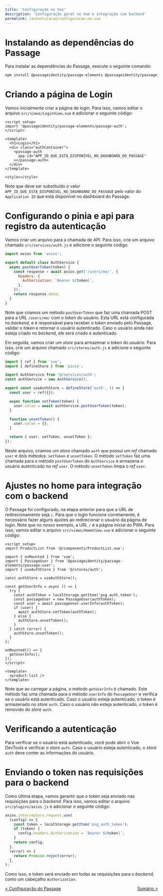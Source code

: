 ```yaml
---
title: 'Configuração no Vue'
description: 'Configuração geral no Vue e integração com backend'
permalink: /autenticacao/configuracao-no-vue
---
```


# Instalando as dependências do Passage

Para instalar as dependências do Passage, execute o seguinte comando:

```bash
npm install @passageidentity/passage-elements @passageidentity/passage-auth
```

# Criando a página de Login

Vamos inicialmente criar a página de login. Para isso, vamos editar o arquivo `src/views/LoginView.vue` e adicionar o seguinte código:

```vue
<script setup>
import '@passageidentity/passage-elements/passage-auth';
</script>

<template>
  <h1>Login</h1>
  <div class="authContainer">
    <passage-auth
      app-id="APP_ID_QUE_ESTÁ_DISPONÍVEL_NO_DASHBOARD_DO_PASSAGE"
    ></passage-auth>
  </div>
</template>

<style></style>
```

Note que deve ser substituído o valor `APP_ID_QUE_ESTÁ_DISPONÍVEL_NO_DASHBOARD_DO_PASSAGE` pelo valor do `Application ID` que está disponível no dashboard do Passage.

# Configurando o pinia e api para registro da autenticação

Vamos criar um arquivo para a chamada de API. Para isso, crie um arquivo chamado `src/services/auth.js` e adicione o seguinte código:

```javascript
import axios from 'axios';

export default class AuthService {
  async postUserToken(token) {
    const response = await axios.get('/users/me/', {
      headers: {
        Authorization: `Bearer ${token}`,
      },
    });
    return response.data;
  }
}
```

Note que criamos um método `postUserToken` que faz uma chamada POST para a URL `/users/me/` com o _token_ do usuário. Esta URL está configurada no _backend_, e é responsável para receber o _token_ enviado pelo Passage, validar o _token_ e retornar o usuário autenticado. Caso o usuário ainda não esteja criado no _backend_, ele será criado e autenticado.

Em seguida, vamos criar um _store_ para armazenar o _token_ do usuário. Para isso, crie um arquivo chamado `src/stores/auth.js` e adicione o seguinte código:

```javascript
import { ref } from 'vue';
import { defineStore } from 'pinia';

import AuthService from '@/services/auth';
const authService = new AuthService();

export const useAuthStore = defineStore('auth', () => {
  const user = ref({});

  async function setToken(token) {
    user.value = await authService.postUserToken(token);
  }

  function unsetToken() {
    user.value = {};
  }

  return { user, setToken, unsetToken };
});
```

Neste arquivo, criamos um _store_ chamado `auth` que possui um _ref_ chamado `user` e dois métodos: `setToken` e `unsetToken`. O método `setToken` faz uma chamada para o método `postUserToken` do `AuthService` e armazena o usuário autenticado no _ref_ `user`. O método `unsetToken` limpa o _ref_ `user`.

# Ajustes no home para integração com o backend

O Passage foi configurado, na etapa anterior para que a URL de redirecionamento seja `/`. Para que o login funcione corretamente, é necessário fazer alguns ajustes ao redirecionar o usuário da página de login. Note que no nosso exemplo, a URL `/` é a página inicial do PWA. Para isso, vamos editar o arquivo `src/views/HomeView.vue` e adicionar o seguinte código:

```vue
<script setup>
import ProductList from '@/components/ProductList.vue';

import { onMounted } from 'vue';
import { PassageUser } from '@passageidentity/passage-elements/passage-user';
import { useAuthStore } from '@/stores/auth';

const authStore = useAuthStore();

const getUserInfo = async () => {
  try {
    const authToken = localStorage.getItem('psg_auth_token');
    const passageUser = new PassageUser(authToken);
    const user = await passageUser.userInfo(authToken);
    if (user) {
      await authStore.setToken(authToken);
    } else {
      authStore.unsetToken();
    }
  } catch (error) {
    authStore.unsetToken();
  }
};

onMounted(() => {
  getUserInfo();
});
</script>

<template>
  <product-list />
</template>
```

Note que ao carregar a página, o método `getUserInfo` é chamado. Este método faz uma chamada para o método `userInfo` do `PassageUser` e verifica se o usuário está autenticado. Caso o usuário esteja autenticado, o token é armazenado no _store_ `auth`. Caso o usuário não esteja autenticado, o token é removido do _store_ `auth`.

# Verificando a autenticação

Para verificar se o usuário está autenticado, você pode abrir o Vue DevTools e verificar o _store_ `auth`. Caso o usuário esteja autenticado, o _store_ `auth` deve conter as informações do usuário.

# Enviando o token nas requisições para o backend

Como última etapa, vamos garantir que o token seja enviado nas requisições para o _backend_. Para isso, vamos editar o arquivo `src/plugins/axios.js` e adicionar o seguinte código:

```javascript
axios.interceptors.request.use(
  (config) => {
    const token = localStorage.getItem('psg_auth_token');
    if (token) {
      config.headers.Authorization = `Bearer ${token}`;
    }
    return config;
  },
  (error) => {
    return Promise.reject(error);
  },
);
```

Como isso, o token será enviado em todas as requisições para o _backend_, como um cabeçalho `Authorization`.

<span style="display: flex; justify-content: space-between;"><span>[&lt; Configuração do Passage](configuracao-passage.html 'Voltar')</span> <span>[Sumário &gt;](../ 'Próximo')</span></span>
